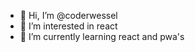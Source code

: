 - 👋 Hi, I’m @coderwessel
- 👀 I’m interested in react
- 🌱 I’m currently learning react and pwa's

<!---
coderwessel/coderwessel is a ✨ special ✨ repository because its `README.md` (this file) appears on your GitHub profile.
You can click the Preview link to take a look at your changes.
--->

